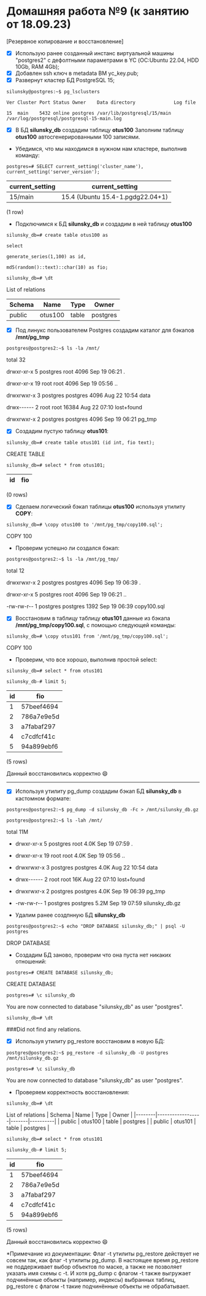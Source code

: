 # Домашняя работа №9 (к занятию от 18.09.23)
[Резервное копирование и восстановление]

- [x] Использую ранее созданный инстанс виртуальной машины "postgres2" с дефолтными параметрами в YC (ОС:Ubuntu 22.04, HDD 10Gb, RAM 4Gb);
- [x] Добавлен ssh ключ в metadata ВМ yc_key.pub;
- [x] Развернут кластер БД PostgreSQL 15;

`silunsky@postgres:~$ pg_lsclusters`

`Ver Cluster Port Status Owner    Data directory              Log file`

`15  main    5432 online postgres /var/lib/postgresql/15/main /var/log/postgresql/postgresql-15-main.log`

- [x] В БД **silunsky_db** создадим таблицу **otus100** Заполним таблицу **otus100** автосгенерированными 100 записями.

- Убедимся, что мы находимся в нужном нам кластере, выполнив команду:

`postgres=# SELECT current_setting('cluster_name'), current_setting('server_version');`

| current_setting |         current_setting          |
|-----------------|----------------------------------|
| 15/main         | 15.4 (Ubuntu 15.4-1.pgdg22.04+1) |
(1 row)

- Подключимся к БД **silunsky_db** и создадим в ней таблицу **otus100**

`silunsky_db=# create table otus100 as`

`select`

`generate_series(1,100) as id,`

`md5(random()::text)::char(10) as fio;`

`silunsky_db=# \dt`

List of relations

| Schema |       Name       | Type  |  Owner   |
|--------|------------------|-------|----------|
| public | otus100          | table | postgres |


- [x] Под линукс пользователем Postgres создадим каталог для бэкапов **/mnt/pg_tmp** 

`postgres@postgres2:~$ ls -la /mnt/`

total 32

drwxr-xr-x  5 postgres root      4096 Sep 19 06:21 .

drwxr-xr-x 19 root     root      4096 Sep 19 05:56 ..

drwxrwxr-x  3 postgres postgres  4096 Aug 22 10:54 data

drwx------  2 root     root     16384 Aug 22 07:10 lost+found

drwxrwxr-x  2 postgres postgres  4096 Sep 19 06:21 pg_tmp

- [x] Создадим пустую таблицу **otus101**:

`silunsky_db=# create table otus101 (id int, fio text);`

CREATE TABLE

`silunsky_db=# select * from otus101;`

| id | fio | 
|----|-----|
(0 rows)

- [x] Сделаем логический бэкап таблицы **otus100** используя утилиту **COPY**:

`silunsky_db=# \copy otus100 to '/mnt/pg_tmp/copy100.sql';`

COPY 100

- Проверим успешно ли создался бэкап:

`postgres@postgres2:~$ ls -la /mnt/pg_tmp/`

total 12

drwxrwxr-x 2 postgres postgres 4096 Sep 19 06:39 .

drwxr-xr-x 5 postgres root     4096 Sep 19 06:21 ..

-rw-rw-r-- 1 postgres postgres 1392 Sep 19 06:39 copy100.sql

- [x] Восстановим в таблицу таблицу **otus101** данные из бэкапа **/mnt/pg_tmp/copy100.sql**, с помощью следующей команды:

`silunsky_db=# \copy otus101 from '/mnt/pg_tmp/copy100.sql';`

COPY 100

- Проверим, что все хорошо, выполнив простой select:

`silunsky_db=# select * from otus101`

`silunsky_db-# limit 5;`

| id |    fio     |
|----|------------|
|  1 | 57beef4694 |
|  2 | 786a7e9e5d |
|  3 | a7fabaf297 |
|  4 | c7cdfcf41c |
|  5 | 94a899ebf6 |
(5 rows)

Данный восстановились корректно 😄

---

- [x] Используя утилиту pg_dump создадим бэкап БД **silunsky_db** в кастомном формате:

`postgres@postgres2:~$ pg_dump -d silunsky_db -Fc > /mnt/silunsky_db.gz `

`postgres@postgres2:~$ ls -lah /mnt/`

total 11M
- drwxr-xr-x  5 postgres root     4.0K Sep 19 07:59 .
- drwxr-xr-x 19 root     root     4.0K Sep 19 05:56 ..
- drwxrwxr-x  3 postgres postgres 4.0K Aug 22 10:54 data
- drwx------  2 root     root      16K Aug 22 07:10 lost+found
- drwxrwxr-x  2 postgres postgres 4.0K Sep 19 06:39 pg_tmp
- -rw-rw-r--  1 postgres postgres 5.2M Sep 19 07:59 silunsky_db.gz

- Удалим ранее создпнную БД **silunsky_db**

`postgres@postgres2:~$ echo "DROP DATABASE silunsky_db;" | psql -U postgres`

DROP DATABASE

- Создадим БД заново, проверим что она пуста нет никаких отношений:

`postgres=# CREATE DATABASE silunsky_db;`

CREATE DATABASE

`postgres=# \c silunsky_db`

You are now connected to database "silunsky_db" as user "postgres".

`silunsky_db=# \dt`

###Did not find any relations.

- [x] Используя утилиту pg_restore восстановим в новую БД:

`postgres@postgres2:~$ pg_restore -d silunsky_db -U postgres /mnt/silunsky_db.gz`

`postgres=# \c silunsky_db`

You are now connected to database "silunsky_db" as user "postgres".

- Проверяем корректность восстановления:
  
`silunsky_db=# \dt`

List of relations
| Schema |       Name       | Type  |  Owner   | 
|--------|------------------|-------|----------|
| public | otus100          | table | postgres |
| public | otus101          | table | postgres |
 
`silunsky_db=# select * from otus101`

`silunsky_db-# limit 5;`

| id |    fio     |
|----|------------|
|  1 | 57beef4694 |
|  2 | 786a7e9e5d |
|  3 | a7fabaf297 |
|  4 | c7cdfcf41c |
|  5 | 94a899ebf6 |
(5 rows)

Данный восстановились корректно 😄

*Примечание из документации: Флаг -t утилиты pg_restore действует не совсем так, как флаг -t утилиты pg_dump. В настоящее время pg_restore не поддерживает выбор объектов по маске, а также не позволяет указать имя схемы с -t. И хотя pg_dump с флагом -t также выгружает подчинённые объекты (например, индексы) выбранных таблиц, pg_restore с флагом -t такие подчинённые объекты не обрабатывает.
